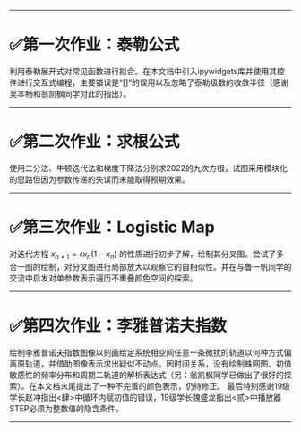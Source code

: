 ---------------------------------
# &#x2705;第一次作业：泰勒公式

  利用泰勒展开式对常见函数进行拟合。在本文档中引入ipywidgets库并使用其控件进行交互式编程，主要错误是“[]”的误用以及忽略了泰勒级数的收敛半径（感谢吴本畅和翁凯枫同学对此的指出）。

---------------------------------
# &#x2705;第二次作业：求根公式

  使用二分法、牛顿迭代法和梯度下降法分别求2022的九次方根，试图采用模块化的思路但因为参数传递的失误而未能取得预期效果。

---------------------------------
# &#x2705;第三次作业：Logistic Map

  对迭代方程 $x_{n+1}=rx_n(1-x_n)$ 的性质进行初步了解，绘制其分叉图。尝试了多合一图的绘制，对分叉图进行局部放大以观察它的自相似性。并在与鲁一帆同学的交流中启发对单参数表示遍历不重叠颜色空间的探索。

---------------------------------
# &#x2705;第四次作业：李雅普诺夫指数

  绘制李雅普诺夫指数图像以刻画给定系统相空间任意一条微扰的轨道以何种方式偏离原轨道，并借助图像表示求出疑似不动点。因时间关系，没有绘制蛛网图、初值敏感性的频率分布和周期二轨道的解析表达式（另：翁凯枫同学已做出了很好的探索）。在本文档末尾提出了一种不完善的颜色表示，仍待修正。
    最后特别感谢19级学长赵冲指出<肆>中循环内赋初值的错误，19级学长魏盛龙指出<贰>中播放器STEP必须为整数值的隐含条件。

---------------------------------
